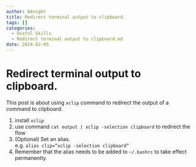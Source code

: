 ```yaml
---
author: B4night
title: Redirect terminal output to clipboard.
tags: []
categories:
  - Useful Skills
  - Redirect terminal output to clipboard.md
date: 2024-02-05
---
```


# Redirect terminal output to clipboard.

This post is about using `xclip` command to redirect the output of a command to clipboard.

1.  install `xclip`
2.  use command `cat output | xclip -selection clipboard` to redirect the flow
3.  (Optional) Set an alias.\
    e.g. `alias clip=”xclip -selection clipboard”`
4.  Remember that the alias needs to be added to `~/.bashrc` to take effect permanently.
